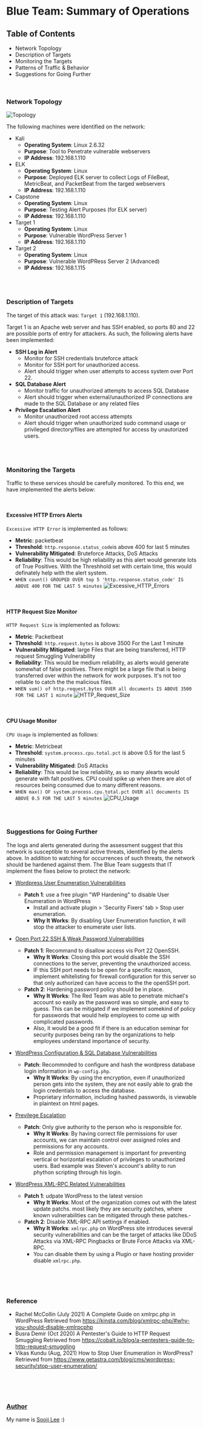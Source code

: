 # Blue Team: Summary of Operations

## Table of Contents
- Network Topology
- Description of Targets
- Monitoring the Targets
- Patterns of Traffic & Behavior
- Suggestions for Going Further

<br>

### Network Topology
![Topology](Images/Defensive/Project3-NetworkTopology.drawio.png)

The following machines were identified on the network:
- Kali
  - **Operating System**: Linux 2.6.32
  - **Purpose**: Tool to Penetrate vulnerable webservers
  - **IP Address**: 192.168.1.110
- ELK
  - **Operating System**: Linux
  - **Purpose**: Deployed ELK server to collect Logs of FileBeat, MetricBeat, and PacketBeat from the targed webservers
  - **IP Address**: 192.168.1.110
- Capstone
  - **Operating System**: Linux
  - **Purpose**: Testing Alert Purposes (for ELK server)
  - **IP Address**: 192.168.1.110
- Target 1
  - **Operating System**: Linux
  - **Purpose**: Vulnerable WordPress Server 1
  - **IP Address**: 192.168.1.110
- Target 2
  - **Operating System**: Linux
  - **Purpose**: Vulnerable WordPRess Server 2 (Advanced)
  - **IP Address**: 192.168.1.115

<br>
<br>

### Description of Targets

The target of this attack was: `Target 1` (192.168.1.110).

Target 1 is an Apache web server and has SSH enabled, so ports 80 and 22 are possible ports of entry for attackers. As such, the following alerts have been implemented:
  - **SSH Log in Alert**
    - Monitor for SSH credentials bruteforce attack
    - Monitor for SSH port for unauthorized access.
    - Alert should trigger when user attempts to access system over Port 22.
  - **SQL Database Alert**
    - Monitor traffic for unauthorized attempts to access SQL Database
    - Alert should trigger when external/unauthorized IP connections are made to the SQL Database or any related files
  - **Privilege Escalation Alert**
    - Monitor unauthorized root access attempts
    - Alert should trigger when unauthorized sudo command usage or privileged directory/files are attempted for access by unautorized users.

<br>
<br>

### Monitoring the Targets

Traffic to these services should be carefully monitored. To this end, we have implemented the alerts below:

<br>

#### Excessive HTTP Errors Alerts
`Excessive HTTP Error` is implemented as follows:
  - **Metric**: packetbeat
  - **Threshold**: `http.response.status_code`is above 400 for last 5 minutes
  - **Vulnerability Mitigated**: Bruteforce Attacks, DoS Attacks
  - **Reliability**: This would be high reliability as this alert would generate lots of True Positives. With the Threshhold set with certain time, this would definately help with the alert system.
  - `WHEN count() GROUPED OVER top 5 'http.response.status_code' IS ABOVE 400 FOR THE LAST 5 minutes`
  ![Excessive_HTTP_Errors](Images/Defensive/Excessive_HTTP_Errors.png)

<br>

#### HTTP Request Size Monitor
`HTTP Request Size` is implemented as follows:
  - **Metric**: Packetbeat
  - **Threshold**: `http.request.bytes` is above 3500 For the Last 1 minute
  - **Vulnerability Mitigated**: large Files that are being transferred, HTTP request Smuggling Vulnerability
  - **Reliability**: This would be medium reliability, as alerts would generate somewhat of false positives. There might be a large file that is being transferred over within the network for work purposes. It's not too reliable to catch the the malicious files.
  - `WHEN sum() of http.request.bytes OVER all documents IS ABOVE 3500 FOR THE LAST 1 minute`
  ![HTTP_Request_Size](Images/Defensive/HTTP_Request_Size.png)

<br>

#### CPU Usage Monitor
`CPU Usage` is implemented as follows:
  - **Metric**: Metricbeat
  - **Threshold**: `system.process.cpu.total.pct` is above 0.5 for the last 5 minutes
  - **Vulnerability Mitigated**: DoS Attacks
  - **Reliability**: This would be low reliability, as so many alearts would generate with falt positives. CPU could spike up when there are alot of resources being consumed due to many different reasons.
   - `WHEN max() OF system.process.cpu.total.pct OVER all documents IS ABOVE 0.5 FOR THE LAST 5 minutes`
   ![CPU_Usage](Images/Defensive/CPU_Usage.png)

<br>
<br>

### Suggestions for Going Further

The logs and alerts generated during the assessment suggest that this network is susceptible to several active threats, identified by the alerts above. In addition to watching for occurrences of such threats, the network should be hardened against them. The Blue Team suggests that IT implement the fixes below to protect the network:
- <u> Wordpress User Enumeration Vulnerabilities </u>
  - **Patch 1**: use a free plugin "WP Hardening" to disable User Enumeration in WordPress
    - Install and activate plugin > 'Security Fixers' tab > Stop user enumeration.
    - **Why It Works**: By disabling User Enumeration function, it will stop the attacker to enumerate user lists.
- <u> Open Port 22 SSH & Weak Password Vulnerabilities </u>
  - **Patch 1**: Recommand to disallow access vis Port 22 OpenSSH.
    - **Why It Works**: Closing this port would disable the SSH connections to the server, preventing the unauthorized access.
    - IF this SSH port needs to be open for a specific reason, implement whitelisting for firewall configuration for this server so that only authorized can have access to the the openSSH port.
  - **Patch 2**: Hardening password policy should be in place.
    - **Why It Works**: The Red Team was able to penetrate michael's account so easily as the password was so simple, and easy to guess. This can be mitigated if we implement somekind of policy for passwords that would help employees to come up with complicated passwords. 
    - Also, it would be a good fit if there is an education seminar for security purposes being ran by the organizations to help employees understand importance of security.

- <u> WordPress Configuration & SQL Database Vulnerabilities </u>
  - **Patch**: Recommnded to configure and hash the wordpress database login information in `wp-config.php`.
    - **Why It Works**: By using the encryption, even if unauthorized person gets into the system, they are not easily able to grab the login credentials to access the database.
    - Proprietary information, including hashed passwords, is viewable in plaintext on html pages.

- <u> Previlege Escalation </u>
  - **Patch**: Only give authority to the person who is responsible for.
    - **Why It Works**: By having correct file permissions for user accounts, we can maintain control over assigned roles and permissions for any accounts.
    - Role and permission management is important for preventing vertical or horizontal escalation of privileges to unauthorized users. Bad example was Steven's account's ability to run phython scripting through his login.

- <u> WordPress XML-RPC Related Vulnerabilities </u>
    - **Patch 1**: udpate WordPress to the latest version
      - **Why It Works**: Most of the organization comes out with the latest update patchs. most likely they are security patches, where known vulnerabilities can be mitigated through these patches.- 
    - **Patch 2**: Disable XML-RPC API settings if enabled. 
       - **Why It Works**: `xmlrpc.php` on WordPress site introduces several security vulnerabilities and can be the target of attacks like DDoS Attacks via XML-RPC Pingbacks or Brute Force Attacks via XML-RPC.
       - You can disable them by using a Plugin or have hosting provider disable `xmlrpc.php`.

<br>
<br>
<br>

### Reference
- Rachel McCollin (July 2021) A Complete Guide on xmlrpc.php in WordPress Retrieved from https://kinsta.com/blog/xmlrpc-php/#why-you-should-disable-xmlrpcphp
- Busra Demir (Oct 2020) A Pentester's Guide to HTTP Request Smuggling Retrieved from https://cobalt.io/blog/a-pentesters-guide-to-http-request-smuggling
- Vikas Kundu (Aug, 2021) How to Stop User Enumeration in WordPress? Retrieved from https://www.getastra.com/blog/cms/wordpress-security/stop-user-enumeration/

<br>
<br>
<br>

### <u> Author </u>
My name is [Sooji Lee](https://www.linkedin.com/in/soojilee88/) :)